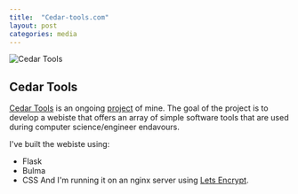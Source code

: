 ```yaml
---
title:  "Cedar-tools.com"
layout: post
categories: media
---
```



![Cedar Tools](/assets/images/cedarTools.png.png)
## Cedar Tools

[Cedar Tools][cedar-tools] is an ongoing [project][cedar-git] of mine. The goal of the project is to develop a webiste that offers an array of simple software tools that are used during computer science/engineer endavours. 

I've built the webiste using:
- Flask
- Bulma
- CSS
And I'm running it on an nginx server using [Lets Encrypt][letsencrypt].

[cedar-tools]: https://cedar-tools.com/
[cedar-git]: https://github.com/t-scholtz/awesomeTools
[letsencrypt]: https://letsencrypt.org/

